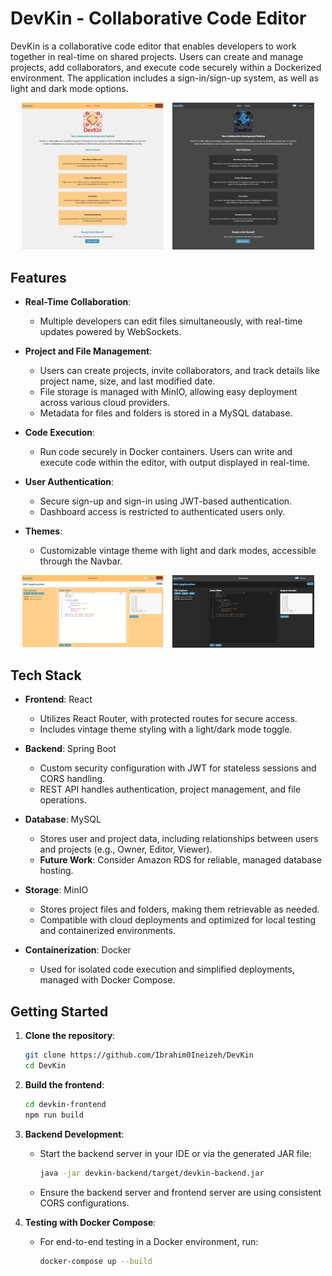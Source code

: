# DevKin - Collaborative Code Editor

DevKin is a collaborative code editor that enables developers to work together in real-time on shared projects. Users can create and manage projects, add collaborators, and execute code securely within a Dockerized environment. The application includes a sign-in/sign-up system, as well as light and dark mode options.

<p align="center">
  <img src="media/about.png" alt="Image 1" width="45%" style="display: inline-block; margin-right: 10px;">
  <img src="media/darkmode 2.png" alt="Image 2" width="45%" style="display: inline-block;">
</p>

## Features

- **Real-Time Collaboration**: 
  - Multiple developers can edit files simultaneously, with real-time updates powered by WebSockets.
  
- **Project and File Management**:
  - Users can create projects, invite collaborators, and track details like project name, size, and last modified date.
  - File storage is managed with MinIO, allowing easy deployment across various cloud providers.
  - Metadata for files and folders is stored in a MySQL database.

- **Code Execution**:
  - Run code securely in Docker containers. Users can write and execute code within the editor, with output displayed in real-time.

- **User Authentication**:
  - Secure sign-up and sign-in using JWT-based authentication.
  - Dashboard access is restricted to authenticated users only.

- **Themes**:
  - Customizable vintage theme with light and dark modes, accessible through the Navbar.

<p align="center">
  <img src="media/project page.png" alt="Image 1" width="45%" style="display: inline-block; margin-right: 10px;">
  <img src="media/darkmode1.png" alt="Image 2" width="45%" style="display: inline-block;">
</p>

## Tech Stack

- **Frontend**: React
  - Utilizes React Router, with protected routes for secure access.
  - Includes vintage theme styling with a light/dark mode toggle.

- **Backend**: Spring Boot
  - Custom security configuration with JWT for stateless sessions and CORS handling.
  - REST API handles authentication, project management, and file operations.

- **Database**: MySQL
  - Stores user and project data, including relationships between users and projects (e.g., Owner, Editor, Viewer).
  - **Future Work**: Consider Amazon RDS for reliable, managed database hosting.

- **Storage**: MinIO
  - Stores project files and folders, making them retrievable as needed.
  - Compatible with cloud deployments and optimized for local testing and containerized environments.

- **Containerization**: Docker
  - Used for isolated code execution and simplified deployments, managed with Docker Compose.

## Getting Started

1. **Clone the repository**:
   ```bash
   git clone https://github.com/Ibrahim0Ineizeh/DevKin
   cd DevKin

2. **Build the frontend**:
   ```bash
   cd devkin-frontend
   npm run build


3. **Backend Development**:
   - Start the backend server in your IDE or via the generated JAR file:
     ```bash
     java -jar devkin-backend/target/devkin-backend.jar
     ```
   - Ensure the backend server and frontend server are using consistent CORS configurations.

4. **Testing with Docker Compose**:
   - For end-to-end testing in a Docker environment, run:
     ```bash
     docker-compose up --build
     ```

